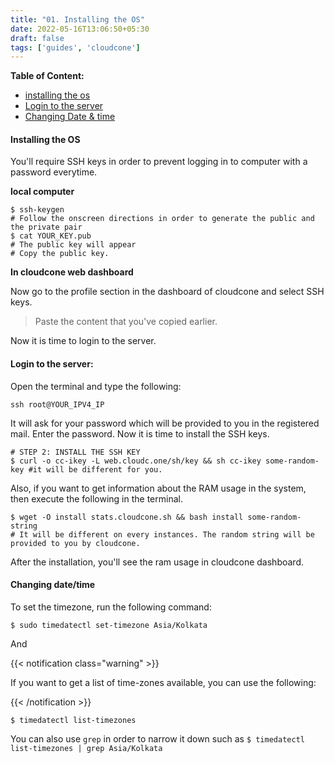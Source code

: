 ```yaml
---
title: "01. Installing the OS"
date: 2022-05-16T13:06:50+05:30
draft: false
tags: ['guides', 'cloudcone']
---
```


**Table of Content:**

- [installing the os](#installing-the-os)
- [Login to the server](#login-to-the-server)
- [Changing Date & time](#changing-datetime)

#### Installing the OS

You'll require SSH keys in order to prevent logging in to computer with a password everytime.

**local computer**


    $ ssh-keygen
    # Follow the onscreen directions in order to generate the public and the private pair
    $ cat YOUR_KEY.pub
    # The public key will appear
    # Copy the public key.

**In cloudcone web dashboard**

Now go to the profile section in the dashboard of cloudcone and select SSH keys.

>Paste the content that you've copied earlier.

Now it is time to login to the server.

#### Login to the server:

Open the terminal and type the following:

    ssh root@YOUR_IPV4_IP

It will ask for your password which will be provided to you in the registered mail. Enter the password. Now it is time to install the SSH keys.

    # STEP 2: INSTALL THE SSH KEY
    $ curl -o cc-ikey -L web.cloudc.one/sh/key && sh cc-ikey some-random-key #it will be different for you.

Also, if you want to get information about the RAM usage in the system, then execute the following in the terminal.

    $ wget -O install stats.cloudcone.sh && bash install some-random-string
    # It will be different on every instances. The random string will be provided to you by cloudcone.

After the installation, you'll see the ram usage in cloudcone dashboard.

#### Changing date/time

To set the timezone, run the following command:

    $ sudo timedatectl set-timezone Asia/Kolkata

And

{{< notification class="warning" >}}

If you want to get a list of time-zones available, you can use the following:

{{< /notification >}}

    $ timedatectl list-timezones

You can also use `grep` in order to narrow it down such as `$ timedatectl list-timezones | grep Asia/Kolkata`